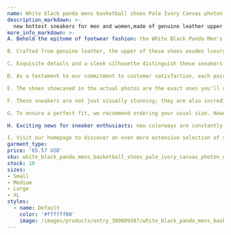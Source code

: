 ```yaml
---
name: White black panda mens basketball shoes Pale Ivory Canvas photon dust reverse brazil grey fog argon blue triple pink UNC valentines day low
description_markdown: >-
  new hottest sneakers for men and women,made of genuine leather upper and durable rubber outsole to ensure the comfort and durability of shoes.Perfect details and shape distinguish from other sellers. Top quality fashion sneakers come wiht , a pair of socks,bracelet,as gifts for you.The shoes are the same as the following actual photos shown.Shoes size range from US 5.5-11,EUR 36-45,UK 3-10.Fashionable appearance design sneakers fit for every day wear. These shoes come without box,if you need box,contact us.New arrival colorways of these sneakers: white gum, reverse brazil etc. More colors are on the way.Welcom to visit our homepage to get more other style of sneakers and fashion shoes..syi
more_info_markdown: >-
A. Behold the epitome of footwear fashion: the White Black Panda Men's Basketball Shoes. These sneakers are not just shoes; they are a statement of style and individuality.

B. Crafted from genuine leather, the upper of these shoes exudes luxury and breathability. The durable rubber outsole ensures exceptional comfort and longevity, making them ideal for both casual wear and intense athletic activities.

C. Exquisite details and a sleek silhouette distinguish these sneakers from the rest. The meticulous stitching and flawless design reflect the dedication to quality craftsmanship.

D. As a testament to our commitment to customer satisfaction, each pair of shoes comes with a thoughtful package of accessories. You'll receive a pair of socks and a bracelet, adding an extra touch of style to your ensemble.

E. The shoes showcased in the actual photos are the exact ones you'll receive. With sizes ranging from US 5.5 to 11, EUR 36 to 45, and UK 3 to 10, we cater to a wide range of feet.

F. These sneakers are not just visually stunning; they are also incredibly comfortable. The fashionable appearance design makes them suitable for everyday wear, while the exceptional quality ensures they can withstand the rigors of daily use.

G. To ensure a perfect fit, we recommend ordering your usual size. However, if you require a box for your shoes, please contact us directly.

H. Exciting news for sneaker enthusiasts: new colorways are constantly being added to our collection. From the classic white gum to the striking reverse brazil, there's a color combination to suit every taste.

I. Visit our homepage to discover an even more extensive selection of sneakers and fashion shoes. We are confident you'll find the perfect pair to elevate your style and unleash your inner fashionista.
garment_type:
price: '65.57 USD'
sku: white_black_panda_mens_basketball_shoes_pale_ivory_canvas_photon_dust_reverse_brazil_grey_fog_argon_blue_triple_pink_unc_valentines_day_low
stock: 10
sizes:
- Small
- Medium
- Large
- XL
styles:
  - name: Default
    color: '#ffffff00'
    image: /images/products/entry_380609387/white_black_panda_mens_basketball_shoes_pale_ivory_canvas_photon_dust_reverse_brazil_grey_fog_argon_blue_triple_pink_unc_valentines_day_low_380609387.jpg
---
```

